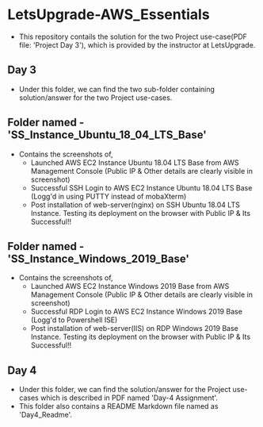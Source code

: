 # LetsUpgrade-AWS_Essentials
- This repository contails the solution for the two Project use-case(PDF file: 'Project Day 3'), which is provided by the instructor at LetsUpgrade.

## Day 3
- Under this folder, we can find the two sub-folder containing solution/answer for the two Project use-cases.

## Folder named - 'SS_Instance_Ubuntu_18_04_LTS_Base'
- Contains the screenshots of,
  - Launched AWS EC2 Instance Ubuntu 18.04 LTS Base from AWS Management Console (Public IP & Other details are clearly visible in screenshot)
  - Successful SSH Login to AWS EC2 Instance Ubuntu 18.04 LTS Base (Logg'd in using PUTTY instead of mobaXterm)
  - Post installation of web-server(nginx) on SSH Ubuntu 18.04 LTS Instance. Testing its deployment on the browser with Public IP & Its Successful!!

## Folder named - 'SS_Instance_Windows_2019_Base'
- Contains the screenshots of,
  - Launched AWS EC2 Instance Windows 2019 Base from AWS Management Console (Public IP & Other details are clearly visible in screenshot)
  - Successful RDP Login to AWS EC2 Instance Windows 2019 Base (Logg'd to Powershell ISE)
  - Post installation of web-server(IIS) on RDP Windows 2019 Base Instance. Testing its deployment on the browser with Public IP & Its Successful!!

## Day 4
- Under this folder, we can find the solution/answer for the Project use-cases which is described in PDF named 'Day-4 Assignment'.
- This folder also contains a README Markdown file named as 'Day4_Readme'.

